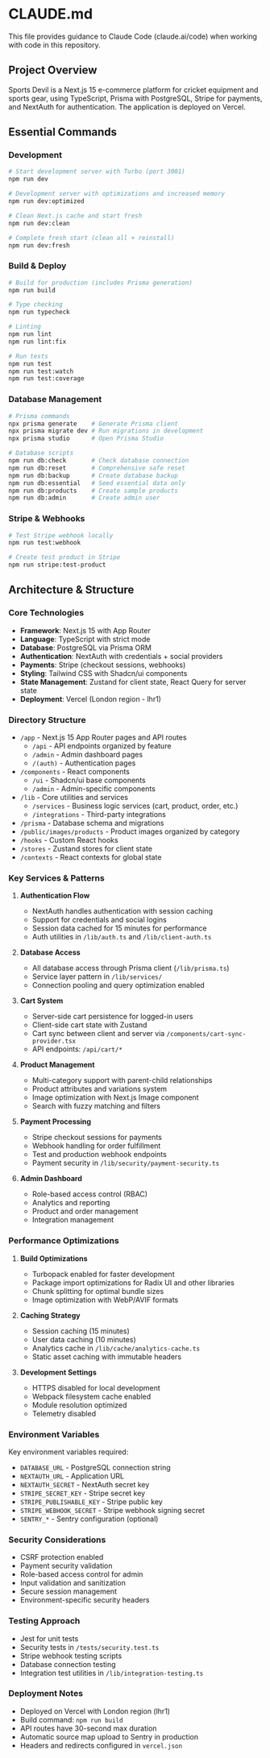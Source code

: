 # CLAUDE.md

This file provides guidance to Claude Code (claude.ai/code) when working with code in this repository.

## Project Overview

Sports Devil is a Next.js 15 e-commerce platform for cricket equipment and sports gear, using TypeScript, Prisma with PostgreSQL, Stripe for payments, and NextAuth for authentication. The application is deployed on Vercel.

## Essential Commands

### Development
```bash
# Start development server with Turbo (port 3001)
npm run dev

# Development server with optimizations and increased memory
npm run dev:optimized

# Clean Next.js cache and start fresh
npm run dev:clean

# Complete fresh start (clean all + reinstall)
npm run dev:fresh
```

### Build & Deploy
```bash
# Build for production (includes Prisma generation)
npm run build

# Type checking
npm run typecheck

# Linting
npm run lint
npm run lint:fix

# Run tests
npm run test
npm run test:watch
npm run test:coverage
```

### Database Management
```bash
# Prisma commands
npx prisma generate    # Generate Prisma client
npx prisma migrate dev # Run migrations in development
npx prisma studio      # Open Prisma Studio

# Database scripts
npm run db:check       # Check database connection
npm run db:reset       # Comprehensive safe reset
npm run db:backup      # Create database backup
npm run db:essential   # Seed essential data only
npm run db:products    # Create sample products
npm run db:admin       # Create admin user
```

### Stripe & Webhooks
```bash
# Test Stripe webhook locally
npm run test:webhook

# Create test product in Stripe
npm run stripe:test-product
```

## Architecture & Structure

### Core Technologies
- **Framework**: Next.js 15 with App Router
- **Language**: TypeScript with strict mode
- **Database**: PostgreSQL via Prisma ORM
- **Authentication**: NextAuth with credentials + social providers
- **Payments**: Stripe (checkout sessions, webhooks)
- **Styling**: Tailwind CSS with Shadcn/ui components
- **State Management**: Zustand for client state, React Query for server state
- **Deployment**: Vercel (London region - lhr1)

### Directory Structure
- `/app` - Next.js 15 App Router pages and API routes
  - `/api` - API endpoints organized by feature
  - `/admin` - Admin dashboard pages
  - `/(auth)` - Authentication pages
- `/components` - React components
  - `/ui` - Shadcn/ui base components
  - `/admin` - Admin-specific components
- `/lib` - Core utilities and services
  - `/services` - Business logic services (cart, product, order, etc.)
  - `/integrations` - Third-party integrations
- `/prisma` - Database schema and migrations
- `/public/images/products` - Product images organized by category
- `/hooks` - Custom React hooks
- `/stores` - Zustand stores for client state
- `/contexts` - React contexts for global state

### Key Services & Patterns

1. **Authentication Flow**
   - NextAuth handles authentication with session caching
   - Support for credentials and social logins
   - Session data cached for 15 minutes for performance
   - Auth utilities in `/lib/auth.ts` and `/lib/client-auth.ts`

2. **Database Access**
   - All database access through Prisma client (`/lib/prisma.ts`)
   - Service layer pattern in `/lib/services/`
   - Connection pooling and query optimization enabled

3. **Cart System**
   - Server-side cart persistence for logged-in users
   - Client-side cart state with Zustand
   - Cart sync between client and server via `/components/cart-sync-provider.tsx`
   - API endpoints: `/api/cart/*`

4. **Product Management**
   - Multi-category support with parent-child relationships
   - Product attributes and variations system
   - Image optimization with Next.js Image component
   - Search with fuzzy matching and filters

5. **Payment Processing**
   - Stripe checkout sessions for payments
   - Webhook handling for order fulfillment
   - Test and production webhook endpoints
   - Payment security in `/lib/security/payment-security.ts`

6. **Admin Dashboard**
   - Role-based access control (RBAC)
   - Analytics and reporting
   - Product and order management
   - Integration management

### Performance Optimizations

1. **Build Optimizations**
   - Turbopack enabled for faster development
   - Package import optimizations for Radix UI and other libraries
   - Chunk splitting for optimal bundle sizes
   - Image optimization with WebP/AVIF formats

2. **Caching Strategy**
   - Session caching (15 minutes)
   - User data caching (10 minutes)
   - Analytics cache in `/lib/cache/analytics-cache.ts`
   - Static asset caching with immutable headers

3. **Development Settings**
   - HTTPS disabled for local development
   - Webpack filesystem cache enabled
   - Module resolution optimized
   - Telemetry disabled

### Environment Variables

Key environment variables required:
- `DATABASE_URL` - PostgreSQL connection string
- `NEXTAUTH_URL` - Application URL
- `NEXTAUTH_SECRET` - NextAuth secret key
- `STRIPE_SECRET_KEY` - Stripe secret key
- `STRIPE_PUBLISHABLE_KEY` - Stripe public key
- `STRIPE_WEBHOOK_SECRET` - Stripe webhook signing secret
- `SENTRY_*` - Sentry configuration (optional)

### Security Considerations

- CSRF protection enabled
- Payment security validation
- Role-based access control for admin
- Input validation and sanitization
- Secure session management
- Environment-specific security headers

### Testing Approach

- Jest for unit tests
- Security tests in `/tests/security.test.ts`
- Stripe webhook testing scripts
- Database connection testing
- Integration test utilities in `/lib/integration-testing.ts`

### Deployment Notes

- Deployed on Vercel with London region (lhr1)
- Build command: `npm run build`
- API routes have 30-second max duration
- Automatic source map upload to Sentry in production
- Headers and redirects configured in `vercel.json`